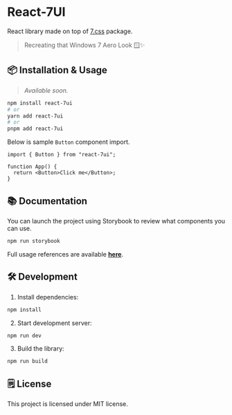 # React-7UI

React library made on top of [7.css](https://github.com/khang-nd/7.css/) package.

> Recreating that Windows 7 Aero Look 🪟✨

## 📦 Installation & Usage

> _Available soon._

```bash
npm install react-7ui
# or
yarn add react-7ui
# or
pnpm add react-7ui
```

Below is sample `Button` component import.

```tsx
import { Button } from "react-7ui";

function App() {
  return <Button>Click me</Button>;
}
```

## 📚 Documentation

You can launch the project using Storybook to review what components you can use.

```bash
npm run storybook
```

Full usage references are available **[here]()**.

## 🛠️ Development

1. Install dependencies:

```bash
npm install
```

2. Start development server:

```bash
npm run dev
```

3. Build the library:

```bash
npm run build
```

## 🗒️ License

This project is licensed under MIT license.
